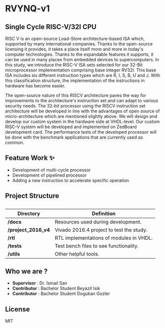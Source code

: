 # RVYNQ-v1
## Single Cycle RISC-V/32I CPU

RISC V is an open-source Load-Store architecture-based ISA which, supported by many international companies. Thanks to the open-source licensing it provides, it takes a place itself more and more in today's computer technologies. Thanks to the expandable features it supports, it can be used in many places from embedded devices to supercomputers. In this study, we introduce the RISC-V ISA sets selected for our 32-Bit microprocessor implementation comprising base integer RV32I. This base ISA includes six different instruction types which are R, I, S, B, U and J. With this classification structure, the implementation of the instructions in hardware has become easier.

The open-source nature of this RISCV architecture paves the way for improvements to the architecture's instruction set and can adapt to various security needs. The 32-bit processor using the RISCV instruction set architecture will be developed in line with the advantages of open source of micro-architecture which are mentioned slightly above. We will design and develop our custom system in the hardware side at VHDL-level. Our custom RISC-V system will be developed and implemented on ZedBoard development card. The performance tests of the developed processor will be done with the benchmark applications that are currently used as common. 


## Feature Work   ✨ 

- Development of multi-cycle processor
- Development of pipelined processor 
- Adding a new instruction to accelerate specific operation

## Project Structure
##
|Directory|Definition|
|---------|----------|
| **/docs**| Resources used during development. |
|**/project_2016_v4**| Vivado 2016.4 project to test the study.|
|**/rtl**| RTL implementations of modules in VHDL.|
|**/tests**| Test bench files to see functionality.|
|**/utils**| Other helpful tools.|

## Who we are ?
- **Supervisor** : Dr. Ismail San
- **Contributor** : Bachelor Student Beyazit Isik
- **Contributor** : Bachelor Student Dogukan Gozler

## License

MIT


